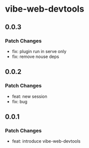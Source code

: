 # vibe-web-devtools

## 0.0.3

### Patch Changes

- fix: plugin run in serve only
- fix: remove nouse deps

## 0.0.2

### Patch Changes

- feat: new session
- fix: bug

## 0.0.1

### Patch Changes

- feat: introduce vibe-web-devtools
